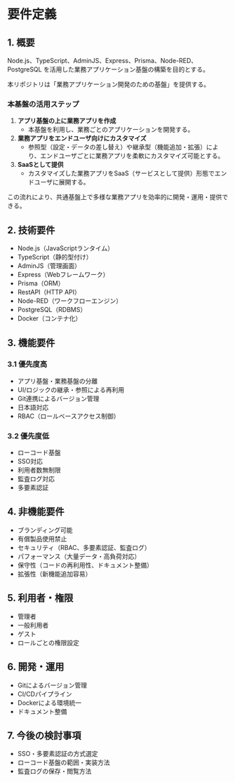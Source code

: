 # 要件定義

## 1. 概要

Node.js、TypeScript、AdminJS、Express、Prisma、Node-RED、PostgreSQL を活用した業務アプリケーション基盤の構築を目的とする。

本リポジトリは「業務アプリケーション開発のための基盤」を提供する。

### 本基盤の活用ステップ

1. **アプリ基盤の上に業務アプリを作成**
   - 本基盤を利用し、業務ごとのアプリケーションを開発する。
2. **業務アプリをエンドユーザ向けにカスタマイズ**
   - 参照型（設定・データの差し替え）や継承型（機能追加・拡張）により、エンドユーザごとに業務アプリを柔軟にカスタマイズ可能とする。
3. **SaaSとして提供**
   - カスタマイズした業務アプリをSaaS（サービスとして提供）形態でエンドユーザに展開する。

この流れにより、共通基盤上で多様な業務アプリを効率的に開発・運用・提供できる。

## 2. 技術要件

- Node.js（JavaScriptランタイム）
- TypeScript（静的型付け）
- AdminJS（管理画面）
- Express（Webフレームワーク）
- Prisma（ORM）
- RestAPI（HTTP API）
- Node-RED（ワークフローエンジン）
- PostgreSQL（RDBMS）
- Docker（コンテナ化）

## 3. 機能要件

### 3.1 優先度高

- アプリ基盤・業務基盤の分離
- UI/ロジックの継承・参照による再利用
- Git連携によるバージョン管理
- 日本語対応
- RBAC（ロールベースアクセス制御）

### 3.2 優先度低

- ローコード基盤
- SSO対応
- 利用者数無制限
- 監査ログ対応
- 多要素認証

## 4. 非機能要件

- ブランディング可能
- 有償製品使用禁止
- セキュリティ（RBAC、多要素認証、監査ログ）
- パフォーマンス（大量データ・高負荷対応）
- 保守性（コードの再利用性、ドキュメント整備）
- 拡張性（新機能追加容易）

## 5. 利用者・権限

- 管理者
- 一般利用者
- ゲスト
- ロールごとの権限設定

## 6. 開発・運用

- Gitによるバージョン管理
- CI/CDパイプライン
- Dockerによる環境統一
- ドキュメント整備

## 7. 今後の検討事項

- SSO・多要素認証の方式選定
- ローコード基盤の範囲・実装方法
- 監査ログの保存・閲覧方法
